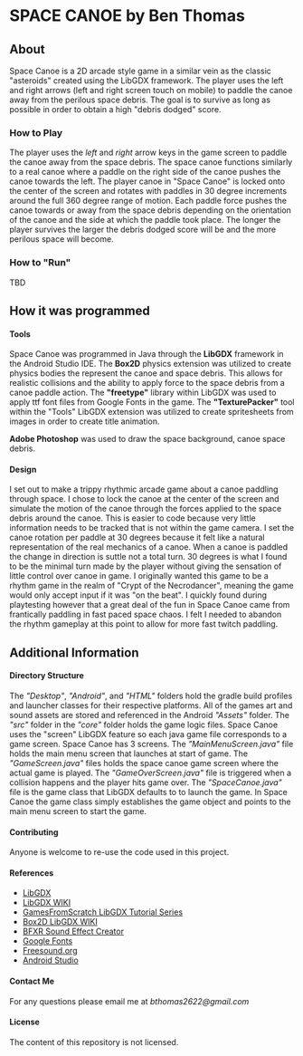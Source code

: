 # **SPACE CANOE** by Ben Thomas

## **About**

Space Canoe is a 2D arcade style game in a similar vein as the classic "asteroids" created using the LibGDX framework. The player uses the left and right arrows (left and right screen touch on mobile) to paddle the canoe away from the perilous space debris. The goal is to survive as long as possible in order to obtain a high "debris dodged" score. 


### How to Play 

The player uses the *left* and *right* arrow keys in the game screen to paddle the canoe away from the space debris. The space canoe functions similarly to a real canoe where a paddle on the right side of the canoe pushes the canoe towards the left. The player canoe in "Space Canoe" is locked onto the center of the screen and rotates with paddles in 30 degree increments around the full 360 degree range of motion. Each paddle force pushes the canoe towards or away from the space debris depending on the orientation of the canoe and the side at which the paddle took place. The longer the player survives the larger the debris dodged score will be and the more perilous space will become. 

### How to "Run"

TBD

## How it was programmed

#### Tools
Space Canoe was programmed in Java through the **LibGDX** framework in the Android Studio IDE. The **Box2D** physics extension was utilized to create physics bodies the represent the canoe and space debris. This allows for realistic collisions and the ability to apply force to the space debris from a canoe paddle action. The **"freetype"** library within LibGDX was used to apply ttf font files from Google Fonts in the game. The **"TexturePacker"** tool within the "Tools" LibGDX extension was utilized to create spritesheets from images in order to create title animation. 

**Adobe Photoshop** was used to draw the space background, canoe space debris. 

#### Design
I set out to make a trippy rhythmic arcade game about a canoe paddling through space. I chose to lock the canoe at the center of the screen and simulate the motion of the canoe through the forces applied to the space debris around the canoe. This is easier to code because very little information needs to be tracked that is not within the game camera. I set the canoe rotation per paddle at 30 degrees because it felt like a natural representation of the real mechanics of a canoe. When a canoe is paddled the change in direction is suttle not a total turn. 30 degrees is what I found to be the minimal turn made by the player without giving the sensation of little control over canoe in game. I originally wanted this game to be a rhythm game in the realm of "Crypt of the Necrodancer", meaning the game would only accept input if it was "on the beat". I quickly found during playtesting however that a great deal of the fun in Space Canoe came from frantically paddling in fast paced space chaos. I felt I needed to abandon the rhythm gameplay at this point to allow for more fast twitch paddling. 

## Additional Information

#### Directory Structure

The *"Desktop"*, *"Android"*, and *"HTML"* folders hold the gradle build profiles and launcher classes for their respective platforms. All of the games art and sound assets are stored and referenced in the Android *"Assets"* folder. The *"src"* folder in the *"core"* folder holds the game logic files. Space Canoe uses the "screen" LibGDX feature so each java game file corresponds to a game screen. Space Canoe has 3 screens. The *"MainMenuScreen.java"* file holds the main menu screen that launches at start of game. The *"GameScreen.java"* files holds the space canoe game screen where the actual game is played. The *"GameOverScreen.java"* file is triggered when a collision happens and the player hits game over. The *"SpaceCanoe.java"* file is the game class that LibGDX defaults to to launch the game. In Space Canoe the game class simply establishes the game object and points to the main menu screen to start the game. 

#### Contributing

Anyone is welcome to re-use the code used in this project.

#### References

* [LibGDX](https://libgdx.badlogicgames.com/)
* [LibGDX WIKI](https://github.com/libgdx/libgdx/wiki)
* [GamesFromScratch LibGDX Tutorial Series](http://www.gamefromscratch.com/page/LibGDX-Tutorial-series.aspx)
* [Box2D LibGDX WIKI](https://github.com/libgdx/libgdx/wiki/Box2d)
* [BFXR Sound Effect Creator](http://www.bfxr.net/)
* [Google Fonts](https://fonts.google.com/)
* [Freesound.org](http://freesound.org/)
* [Android Studio](https://developer.android.com/studio/index.html)

#### Contact Me

For any questions please email me at _bthomas2622@gmail.com_

#### License

The content of this repository is not licensed. 